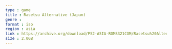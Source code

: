 ```yaml
---
type : game
title : Rasetsu Alternative (Japan)
genre : 
format : iso
region : asia
link : https://archive.org/download/PS2-ASIA-ROMS321COM/Rasetsu%20Alternative%20%28Japan%29.7z
size : 2.0GB
---
```

